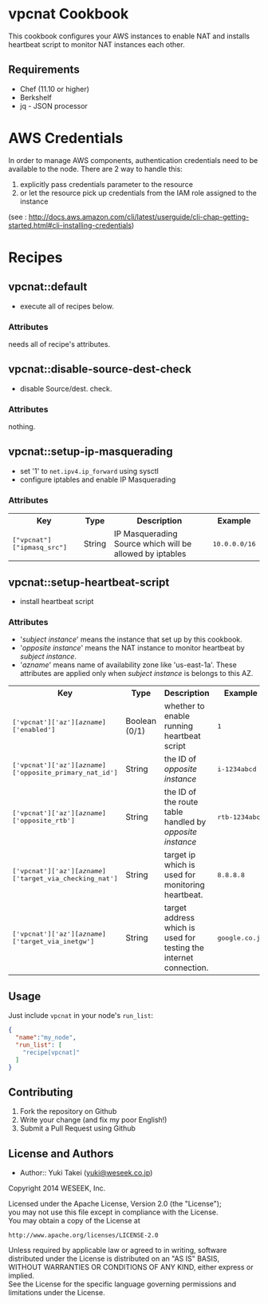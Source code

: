 vpcnat Cookbook
=============

This cookbook configures your AWS instances to enable NAT and installs heartbeat script to monitor NAT instances each other.




Requirements
------------

* Chef (11.10 or higher)
* Berkshelf
* jq - JSON processor


AWS Credentials
===============

In order to manage AWS components, authentication credentials need to
be available to the node. There are 2 way to handle this:

1. explicitly pass credentials parameter to the resource
1. or let the resource pick up credentials from the IAM role assigned to the instance


(see : http://docs.aws.amazon.com/cli/latest/userguide/cli-chap-getting-started.html#cli-installing-credentials)


Recipes
========

vpcnat::default
---------------

- execute all of recipes below.

### Attributes

needs all of recipe's attributes.


vpcnat::disable-source-dest-check
----------------------------------

- disable Source/dest. check.


### Attributes

nothing.

vpcnat::setup-ip-masquerading
-----------------------------

- set '1' to ``net.ipv4.ip_forward`` using sysctl
- configure iptables and enable IP Masquerading


### Attributes

<table>
  <tr>
    <th>Key</th>
    <th>Type</th>
    <th>Description</th>
    <th>Example</th>
  </tr>
  <tr>
    <td><tt>["vpcnat"]["ipmasq_src"]</tt></td>
    <td>String</td>
    <td>IP Masquerading Source which will be allowed by iptables</td>
    <td><tt>10.0.0.0/16</tt></td>
  </tr>
</table>

vpcnat::setup-heartbeat-script
------------------------------

- install heartbeat script

### Attributes

- '*subject instance*' means the instance that set up by this cookbook.
- '*opposite instance*' means the NAT instance to monitor heartbeat by *subject instance*.
- '*azname*' means name of availability zone like 'us-east-1a'.
  These attributes are applied only when *subject instance* is belongs to this AZ.

<table>
  <tr>
    <th>Key</th>
    <th>Type</th>
    <th>Description</th>
    <th>Example</th>
  </tr>
  <tr>
    <td><tt>['vpcnat']['az'][<i>azname</i>]['enabled']</tt></td>
    <td>Boolean (0/1)</td>
    <td>whether to enable running heartbeat script</td>
    <td><tt>1</tt></td>
  </tr>
  <tr>
    <td><tt>['vpcnat']['az'][<i>azname</i>]['opposite_primary_nat_id']</tt></td>
    <td>String</td>
    <td>the ID of <i>opposite instance</i></td>
    <td><tt>i-1234abcd</tt></td>
  </tr>
  <tr>
    <td><tt>['vpcnat']['az'][<i>azname</i>]['opposite_rtb']</tt></td>
    <td>String</td>
    <td>the ID of the route table handled by <i>opposite instance</i></td>
    <td><tt>rtb-1234abcd</tt></td>
  </tr>
  <tr>
    <td><tt>['vpcnat']['az'][<i>azname</i>]['target_via_checking_nat']</tt></td>
    <td>String</td>
    <td>target ip which is used for monitoring heartbeat.</td>
    <td><tt>8.8.8.8</tt></td>
  </tr>
  <tr>
    <td><tt>['vpcnat']['az'][<i>azname</i>]['target_via_inetgw']</tt></td>
    <td>String</td>
    <td>target address which is used for testing the internet connection.</td>
    <td><tt>google.co.jp</tt></td>
  </tr>
</table>



Usage
-----

Just include `vpcnat` in your node's `run_list`:

```json
{
  "name":"my_node",
  "run_list": [
    "recipe[vpcnat]"
  ]
}
```

Contributing
------------

1. Fork the repository on Github
1. Write your change (and fix my poor English!)
1. Submit a Pull Request using Github


License and Authors
-------------------
- Author:: Yuki Takei (<yuki@weseek.co.jp>)

Copyright 2014 WESEEK, Inc.

Licensed under the Apache License, Version 2.0 (the "License");  
you may not use this file except in compliance with the License.  
You may obtain a copy of the License at  

    http://www.apache.org/licenses/LICENSE-2.0

Unless required by applicable law or agreed to in writing, software  
distributed under the License is distributed on an "AS IS" BASIS,  
WITHOUT WARRANTIES OR CONDITIONS OF ANY KIND, either express or implied.  
See the License for the specific language governing permissions and  
limitations under the License.  


